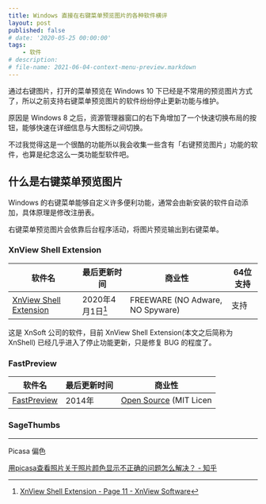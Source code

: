 ```yaml
---
title: Windows 直接在右键菜单预览图片的各种软件横评
layout: post
published: false
# date: '2020-05-25 00:00:00'
tags:
    - 软件
# description: 
# file-name: 2021-06-04-context-menu-preview.markdown
---
```


通过右键图片，打开的菜单预览在 Windows 10 下已经是不常用的预览图片方式了，所以之前支持右键菜单预览图片的软件纷纷停止更新功能与维护。

原因是 Windows 8 之后，资源管理器窗口的右下角增加了一个快速切换布局的按钮，能够快速在详细信息与大图标之间切换。

不过我觉得这是一个很酷的功能所以我会收集一些含有「右键预览图片」功能的软件，也算是纪念这么一类功能型软件吧。

<!-- more -->

## 什么是右键菜单预览图片

Windows 的右键菜单能够自定义许多便利功能，通常会由新安装的软件自动添加，具体原理是修改注册表。

右键菜单预览图片会依靠后台程序活动，将图片预览输出到右键菜单。

### XnView Shell Extension

| 软件名                            | 最后更新时间              | 商业性                           | 64位支持 |
| --------------------------------- | ------------------------- | -------------------------------- | -------- |
| [XnView Shell Extension][XnShell] | 2020年4月1日[^XnShell_lu] | FREEWARE (NO Adware, NO Spyware) | 支持     |

[XnShell]: https://www.xnview.com/en/xnshell/

[^XnShell_lu]: [XnView Shell Extension - Page 11 - XnView Software](https://web.archive.org/web/20210603090215/https://newsgroup.xnview.com/viewtopic.php?f=113&t=19027&start=150)

这是 XnSoft 公司的软件，目前 XnView Shell Extension(本文之后简称为 XnShell) 已经几乎进入了停止功能更新，只是修复 BUG 的程度了。

### FastPreview

| 软件名              | 最后更新时间 | 商业性                          |
| ------------------- | ------------ | ------------------------------- |
| [FastPreview][swfp] | 2014年       | [Open Source][swfpr] (MIT Licen |

[swfp]: https://tn123.org/fastpreview/

[swfpr]: https://github.com/nmaier/fastpreview

### SageThumbs

----------------------------------------------------------------------------------

Picasa 偏色

[用picasa查看照片关于照片颜色显示不正确的问题怎么解决？ - 知乎](https://web.archive.org/web/20210603083638/https://www.zhihu.com/question/20935960)
